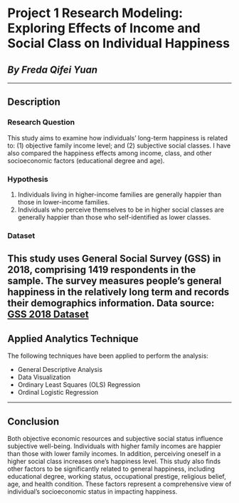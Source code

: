 # Project 1 Research Modeling: Exploring Effects of Income and Social Class on Individual Happiness
## *By Freda Qifei Yuan*
 ---
 ## Description
### Research Question
 This study aims to examine how individuals’ long-term happiness is related to: (1) objective family income level; and (2) subjective social classes. I have also compared the happiness effects among income, class, and other socioeconomic factors (educational degree and age).

### Hypothesis
1. Individuals living in higher-income families are generally happier than those in lower-income families.
2. Individuals who perceive themselves to be in higher social classes are generally happier than those who self-identified as lower classes.

### Dataset
This study uses General Social Survey (GSS) in 2018, comprising 1419 respondents in the sample. The survey measures people’s general happiness in the relatively long term and records their demographics information. Data source: [GSS 2018 Dataset](https://gss.norc.org/get-the-data)
---
## Applied Analytics Technique
The following techniques have been applied to perform the analysis:
- General Descriptive Analysis
- Data Visualization
- Ordinary Least Squares (OLS) Regression
- Ordinal Logistic Regression

---
## Conclusion
Both objective economic resources and subjective social status influence subjective well-being. Individuals with higher family incomes are happier than those with lower family incomes. In addition, perceiving oneself in a higher social class increases one’s happiness level. This study also finds other factors to be significantly related to general happiness, including educational degree, working status, occupational prestige, religious belief, age, and health condition. These factors represent a comprehensive view of individual’s socioeconomic status in impacting happiness.
